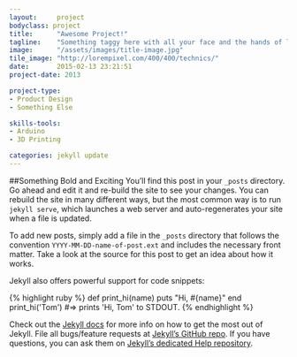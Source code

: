 ```yaml
---
layout: 	project
bodyclass: project
title:  	"Awesome Project!"
tagline:	"Something taggy here with all your face and the hands of legspiders and several hanging potato heads. Let's add a few more words here so we can test what it looks like on two lines! YEAH!"
image:		"/assets/images/title-image.jpg"
tile_image: "http://lorempixel.com/400/400/technics/"
date:   	2015-02-13 23:21:51
project-date: 2013

project-type:
- Product Design
- Something Else

skills-tools:
- Arduino
- 3D Printing

categories: jekyll update
---
```


##Something Bold and Exciting
You’ll find this post in your `_posts` directory. Go ahead and edit it and re-build the site to see your changes. You can rebuild the site in many different ways, but the most common way is to run `jekyll serve`, which launches a web server and auto-regenerates your site when a file is updated.

To add new posts, simply add a file in the `_posts` directory that follows the convention `YYYY-MM-DD-name-of-post.ext` and includes the necessary front matter. Take a look at the source for this post to get an idea about how it works.

Jekyll also offers powerful support for code snippets:

{% highlight ruby %}
def print_hi(name)
  puts "Hi, #{name}"
end
print_hi('Tom')
#=> prints 'Hi, Tom' to STDOUT.
{% endhighlight %}

Check out the [Jekyll docs][jekyll] for more info on how to get the most out of Jekyll. File all bugs/feature requests at [Jekyll’s GitHub repo][jekyll-gh]. If you have questions, you can ask them on [Jekyll’s dedicated Help repository][jekyll-help].

[jekyll]:      http://jekyllrb.com
[jekyll-gh]:   https://github.com/jekyll/jekyll
[jekyll-help]: https://github.com/jekyll/jekyll-help
